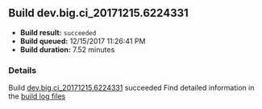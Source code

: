 ## Build dev.big.ci_20171215.6224331
- **Build result:** `succeeded`
- **Build queued:** 12/15/2017 11:26:41 PM
- **Build duration:** 7.52 minutes
### Details
Build [dev.big.ci_20171215.6224331](https://winappstudio.visualstudio.com/web/build.aspx?pcguid=a4ef43be-68ce-4195-a619-079b4d9834c2&builduri=vstfs%3a%2f%2f%2fBuild%2fBuild%2f24331) succeeded
Find detailed information in the [build log files](https://uwpctdiags.blob.core.windows.net/buildlogs/dev.big.ci_20171215.6224331_logs.zip)
